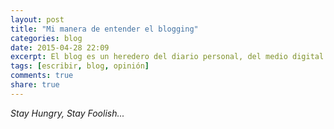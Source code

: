 ```yaml
---
layout: post
title: "Mi manera de entender el blogging"
categories: blog
date: 2015-04-28 22:09
excerpt: El blog es un heredero del diario personal, del medio digital escrito. ¿Realmente tiene sentido mantenerlo así?
tags: [escribir, blog, opinión]
comments: true
share: true
---
```




*Stay Hungry, Stay Foolish...*
